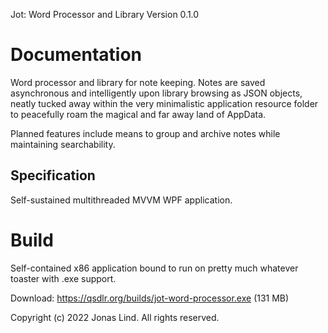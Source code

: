 Jot: Word Processor and Library
Version 0.1.0

<h1>Documentation</h1>
Word processor and library for note keeping. Notes are saved asynchronous and intelligently upon library browsing as JSON objects, neatly tucked away within the very minimalistic application resource folder to peacefully roam the magical and far away land of AppData.

Planned features include means to group and archive notes while maintaining searchability.

<h2>Specification</h2>
Self-sustained multithreaded MVVM WPF application.

<h1>Build</h1>
Self-contained x86 application bound to run on pretty much whatever toaster with .exe support.

Download: https://qsdlr.org/builds/jot-word-processor.exe (131 MB)


Copyright (c) 2022 Jonas Lind. All rights reserved.
